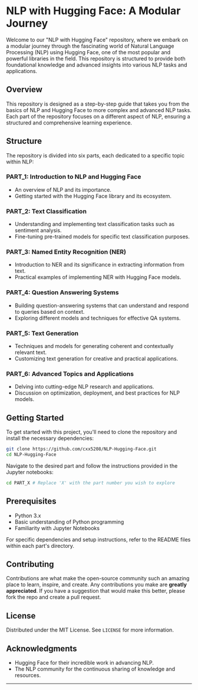 # NLP with Hugging Face: A Modular Journey

Welcome to our "NLP with Hugging Face" repository, where we embark on a modular journey through the fascinating world of Natural Language Processing (NLP) using Hugging Face, one of the most popular and powerful libraries in the field. This repository is structured to provide both foundational knowledge and advanced insights into various NLP tasks and applications.

## Overview

This repository is designed as a step-by-step guide that takes you from the basics of NLP and Hugging Face to more complex and advanced NLP tasks. Each part of the repository focuses on a different aspect of NLP, ensuring a structured and comprehensive learning experience.

## Structure

The repository is divided into six parts, each dedicated to a specific topic within NLP:

### PART_1: Introduction to NLP and Hugging Face
- An overview of NLP and its importance.
- Getting started with the Hugging Face library and its ecosystem.

### PART_2: Text Classification
- Understanding and implementing text classification tasks such as sentiment analysis.
- Fine-tuning pre-trained models for specific text classification purposes.

### PART_3: Named Entity Recognition (NER)
- Introduction to NER and its significance in extracting information from text.
- Practical examples of implementing NER with Hugging Face models.

### PART_4: Question Answering Systems
- Building question-answering systems that can understand and respond to queries based on context.
- Exploring different models and techniques for effective QA systems.

### PART_5: Text Generation
- Techniques and models for generating coherent and contextually relevant text.
- Customizing text generation for creative and practical applications.

### PART_6: Advanced Topics and Applications
- Delving into cutting-edge NLP research and applications.
- Discussion on optimization, deployment, and best practices for NLP models.

## Getting Started

To get started with this project, you'll need to clone the repository and install the necessary dependencies:

```bash
git clone https://github.com/cxx5208/NLP-Hugging-Face.git
cd NLP-Hugging-Face
```

Navigate to the desired part and follow the instructions provided in the Jupyter notebooks:

```bash
cd PART_X # Replace 'X' with the part number you wish to explore
```

## Prerequisites

- Python 3.x
- Basic understanding of Python programming
- Familiarity with Jupyter Notebooks

For specific dependencies and setup instructions, refer to the README files within each part's directory.

## Contributing

Contributions are what make the open-source community such an amazing place to learn, inspire, and create. Any contributions you make are **greatly appreciated**. If you have a suggestion that would make this better, please fork the repo and create a pull request.

## License

Distributed under the MIT License. See `LICENSE` for more information.

## Acknowledgments

- Hugging Face for their incredible work in advancing NLP.
- The NLP community for the continuous sharing of knowledge and resources.

---
